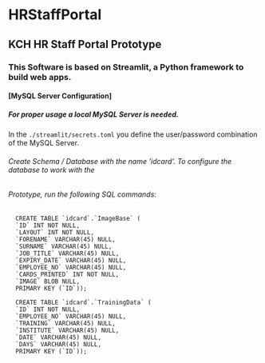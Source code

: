 # HRStaffPortal
## KCH HR Staff Portal Prototype

### This Software is based on Streamlit, a Python framework to build web apps.

#### [MySQL Server Configuration]
##### For proper usage a local MySQL Server is needed.

In the `./streamlit/secrets.toml` you define the user/password combination of the MySQL Server.

###### Create Schema / Database with the name 'idcard'. To configure the database to work with the 
###### Prototype, run the following SQL commands:

```
  CREATE TABLE `idcard`.`ImageBase` (
  `ID` INT NOT NULL,
  `LAYOUT` INT NOT NULL,
  `FORENAME` VARCHAR(45) NULL,
  `SURNAME` VARCHAR(45) NULL,
  `JOB_TITLE` VARCHAR(45) NULL,
  `EXPIRY_DATE` VARCHAR(45) NULL,
  `EMPLOYEE_NO` VARCHAR(45) NULL,
  `CARDS_PRINTED` INT NOT NULL,
  `IMAGE` BLOB NULL,
  PRIMARY KEY (`ID`));
  
  CREATE TABLE `idcard`.`TrainingData` (
  `ID` INT NOT NULL,
  `EMPLOYEE_NO` VARCHAR(45) NULL,
  `TRAINING` VARCHAR(45) NULL,
  `INSTITUTE` VARCHAR(45) NULL,
  `DATE` VARCHAR(45) NULL,
  `DAYS` VARCHAR(45) NULL,
  PRIMARY KEY (`ID`));
```